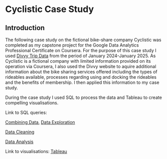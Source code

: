 # Cyclistic Case Study
## Introduction
The following case study on the fictional bike-share company Cyclistic was completed as my capstone project for the Google Data Analytics Professional Certificate on Coursera. For the purpose of this case study I used [Divvy Trip Data](https://divvy-tripdata.s3.amazonaws.com/index.html) from the period of January 2024-January 2025. As Cyclistic is a fictional company with limited information provided on its operation via Coursera, I also used the Divvy website to aquire additional information about the bike sharing services offered including the types of rideables available, processes regarding using and docking the rideables and the benefits of membership. I then applied this information to my case study.

During the case study I used SQL to process the data and Tableau to create compelling visualisations. 

Link to SQL queries:

[Combining Data](combining_data.sql),
[Data Exploration](data_exploration.sql)

[Data Cleaning](data_cleaning.sql)

[Data Analysis](data_analysis.sql)

Link to visualisations: 
[Tableau](https://public.tableau.com/views/CyclisticCaseStudy_17456884326040/RideableType?:language=en-US&:sid=&:redirect=auth&:display_count=n&:origin=viz_share_link)




